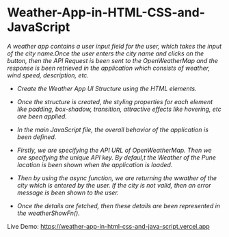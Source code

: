 # Weather-App-in-HTML-CSS-and-JavaScript

*A weather app contains a user input field for the user, which takes the input of the city name.Once the user enters the city name and clicks on the button, then the API Request is been sent to the OpenWeatherMap and the response is been retrieved in the application which consists of weather, wind speed, description, etc.*

- *Create the Weather App UI Structure using the HTML elements.*
  
- *Once the structure is created, the styling properties for each element like padding, box-shadow, transition, attractive effects like hovering, etc are been applied.*
  
- *In the main JavaScript file, the overall behavior of the application is been defined.*
  
- *Firstly, we are specifying the API URL of OpenWeatherMap. Then we are specifying the unique API key. By defaul,t the Weather of the Pune location is been shown when the application is loaded.*
  
- *Then by using the async function, we are returning the wwather of the city which is entered by the user. If the city is not valid, then an error message is been shown to the user.*
  
- *Once the details are fetched, then these details are been represented in the weatherShowFn().*
  
Live Demo: https://weather-app-in-html-css-and-java-script.vercel.app
